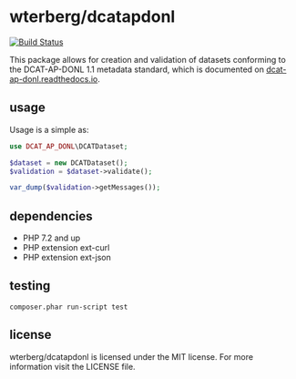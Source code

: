 # wterberg/dcatapdonl

[![Build Status](https://travis-ci.org/WterBerg/php-dcatapdonl.svg?branch=master)](https://travis-ci.org/WterBerg/php-dcatapdonl)

This package allows for creation and validation of datasets conforming to the DCAT-AP-DONL 1.1 
metadata standard, which is documented on [dcat-ap-donl.readthedocs.io](https://dcat-ap-donl.readthedocs.io).

## usage
Usage is a simple as:

```php
use DCAT_AP_DONL\DCATDataset;

$dataset = new DCATDataset();
$validation = $dataset->validate();

var_dump($validation->getMessages());
```

## dependencies

- PHP 7.2 and up
- PHP extension ext-curl
- PHP extension ext-json

## testing

```commandline
composer.phar run-script test
```

## license

wterberg/dcatapdonl is licensed under the MIT license. For more information visit the LICENSE file.
